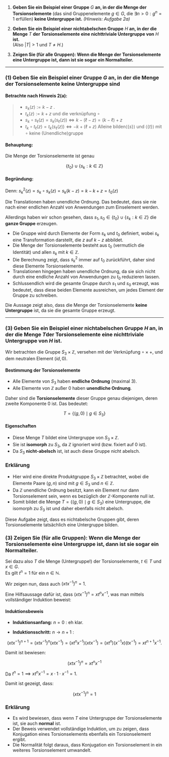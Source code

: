 1. **Geben Sie ein Beispiel einer Gruppe** $G$ **an, in der die Menge der Torsionselemente** 
   (das sind Gruppenelemente $g \in G$, die $\exists n > 0 : g^n = 1$ erfüllen) 
   **keine Untergruppe ist.**  *(Hinweis: Aufgabe 2a)*

2. **Geben Sie ein Beispiel einer nichtabelschen Gruppe** $H$ **an, in der die Menge** $T$ **der Torsionselemente eine nichttriviale Untergruppe von** $H$ **ist.**  
   (Also $\lvert T \rvert > 1$ und $T \neq H$.)

3. **Zeigen Sie (für alle Gruppen): Wenn die Menge der Torsionselemente eine Untergruppe ist, dann ist sie sogar ein Normalteiler.**

---
### (1) Geben Sie ein Beispiel einer Gruppe $G$ an, in der die Menge der Torsionselemente keine Untergruppe sind

#### Betrachte nach Hinweis 2(a):
>- $s_k(z) := k - z$ .
>- $t_{k}(z) :=  k+z$
und die verknüpfung $\circ$ 
>-  $s_k \circ s_\ell(z) = s_k(s_\ell(z)) \Leftrightarrow  k - ( \ell - z ) = (k - \ell) + z$
>-  $t_k \circ t_\ell(z) = t_k(s_\ell(z)) \Leftrightarrow  -k + ( \ell+ z )$
Alleine bilden$\langle \{s\} \rangle$ und $\langle \{t\} \rangle$ mit $\circ$ keine (Unendliche)gruppe

#### Behauptung:
Die Menge der Torsionselemente ist genau 

$$
\{t_0\} \cup \{s_k : k \in \mathbb{Z}\}
$$
#### Begründung:
Denn: $s_k^2(z) = s_k \circ s_k(z) = s_k(k - z) = k - k + z = t_0(z)$

Die Translationen haben unendliche Ordnung. Das bedeutet, dass sie nie nach einer endlichen Anzahl von Anwendungen zum Einselement werden.

Allerdings haben wir schon gesehen, dass $s_1, s_0 \in \{t_0\} \cup \{s_k : k \in \mathbb{Z}\}$ die **ganze Gruppe** erzeugen.

- Die Gruppe wird durch Elemente der Form $s_k$ und $t_0$ definiert, wobei $s_k$ eine Transformation darstellt, die $z$ auf $k - z$ abbildet.
- Die Menge der Torsionselemente besteht aus $t_0$ (vermutlich die Identität) und allen $s_k$ mit $k \in \mathbb{Z}$.
- Die Berechnung zeigt, dass $s_k^2$ immer auf $t_0$ zurückführt, daher sind diese Elemente Torsionselemente.
- Translationen hingegen haben unendliche Ordnung, da sie sich nicht durch eine endliche Anzahl von Anwendungen zu $t_0$ reduzieren lassen.
- Schlussendlich wird die gesamte Gruppe durch $s_1$ und $s_0$ erzeugt, was bedeutet, dass diese beiden Elemente ausreichen, um jedes Element der Gruppe zu schreiben.

Die Aussage zeigt also, dass die Menge der Torsionselemente **keine Untergruppe** ist, da sie die gesamte Gruppe erzeugt.

---

### (3) Geben Sie ein Beispiel einer nichtabelschen Gruppe $H$ an, in der die Menge $T$der Torsionselemente eine nichttriviale Untergruppe von $H$ **ist.**  

Wir betrachten die Gruppe $S_3 \times \mathbb{Z}$, versehen mit der Verknüpfung $\circ \times +$, und dem neutralen Element $(id, 0)$.

#### Bestimmung der Torsionselemente
- Alle Elemente von $S_3$ haben **endliche Ordnung** (maximal 3).
- Alle Elemente von $\mathbb{Z}$ außer $0$ haben **unendliche Ordnung**.

Daher sind die **Torsionselemente** dieser Gruppe genau diejenigen, deren zweite Komponente $0$ ist. Das bedeutet:

$$
T = \{(g, 0) \mid g \in S_3\}
$$

#### Eigenschaften
- Diese Menge $T$ bildet eine Untergruppe von $S_3 \times \mathbb{Z}$.
- Sie ist **isomorph** zu $S_3$, da $\mathbb{Z}$ ignoriert wird (bzw. fixiert auf 0 ist).
- Da $S_3$ **nicht-abelsch** ist, ist auch diese Gruppe nicht abelsch.

### Erklärung

- Hier wird eine direkte Produktgruppe $S_3 \times \mathbb{Z}$ betrachtet, wobei die Elemente Paare $(g, n)$ sind mit $g \in S_3$ und $n \in \mathbb{Z}$.
- Da $\mathbb{Z}$ unendliche Ordnung besitzt, kann ein Element nur dann Torsionselement sein, wenn es bezüglich der $\mathbb{Z}$-Komponente null ist.
- Somit bildet die Menge $T = \{(g, 0) \mid g \in S_3\}$ eine Untergruppe, die isomorph zu $S_3$ ist und daher ebenfalls nicht abelsch.

Diese Aufgabe zeigt, dass es nichtabelsche Gruppen gibt, deren Torsionselemente tatsächlich eine Untergruppe bilden. 

### (3) Zeigen Sie (für alle Gruppen): Wenn die Menge der Torsionselemente eine Untergruppe ist, dann ist sie sogar ein Normalteiler.

Sei dazu also $T$ die Menge (Untergruppe!) der Torsionselemente, $t \in T$ und $x \in G$.  
Es gilt $t^n = 1$ für ein $n \in \mathbb{N}$.  

Wir zeigen nun, dass auch $(xtx^{-1})^n = 1$.  

Eine Hilfsaussage dafür ist, dass $(xtx^{-1})^n = xt^nx^{-1}$, was man mittels vollständiger Induktion beweist:

#### Induktionsbeweis

- **Induktionsanfang:** $n = 0$ : eh klar.

- **Induktionsschritt:** $n \to n+1$ :

$$(xtx^{-1})^{n+1} = (xtx^{-1})^n (xtx^{-1}) = (xt^nx^{-1})(xtx^{-1}) = (xt^n)(x^{-1}x)(tx^{-1}) = xt^{n+1}x^{-1}.$$

Damit ist bewiesen:

$$
(xtx^{-1})^n = xt^nx^{-1}
$$

Da $t^n = 1 \implies xt^nx^{-1} = x \cdot 1 \cdot x^{-1} = 1.$

Damit ist gezeigt, dass:

$$
(xtx^{-1})^n = 1
$$

### Erklärung

- Es wird bewiesen, dass wenn $T$ eine Untergruppe der Torsionselemente ist, sie auch **normal** ist.
- Der Beweis verwendet vollständige Induktion, um zu zeigen, dass Konjugation eines Torsionselements ebenfalls ein Torsionselement ergibt.
- Die Normalität folgt daraus, dass Konjugation ein Torsionselement in ein weiteres Torsionselement umwandelt.
